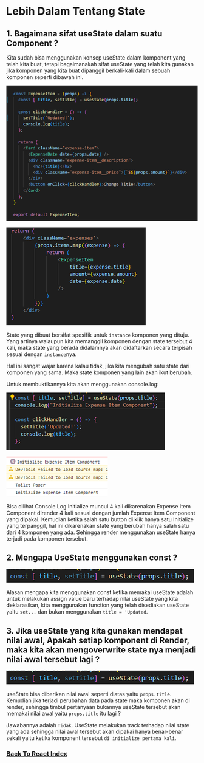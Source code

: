 # Lebih Dalam Tentang State

## 1. Bagaimana sifat useState dalam suatu Component ?

Kita sudah bisa menggunakan konsep useState dalam komponent yang telah kita buat, tetapi bagaimanakah sifat useState yang telah kita gunakan jika komponen yang kita buat dipanggil berkali-kali dalam sebuah komponen seperti dibawah ini.

![Component With State](../../images/component-with-state.png)

![Multiple Component Call With State](../../images/multiple-call-component-with-state.png)

State yang dibuat bersifat spesifik untuk `instance` komponen yang dituju. Yang artinya walaupun kita memanggil komponen dengan state tersebut 4 kali, maka state yang berada didalamnya akan didaftarkan secara terpisah sesuai dengan `instance`nya. 

Hal ini sangat wajar karena kalau tidak, jika kita mengubah satu state dari komponen yang sama. Maka state komponen yang lain akan ikut berubah.

Untuk membuktikannya kita akan menggunakan console.log:

![Put Console Log For Component State](../../images/put-console-log-for-component-state.png)

![State Test Console Log](../../images/state-test-with-console-log.png)

Bisa dilihat Console Log Initialize muncul 4 kali dikarenakan Expense Item Component dirender 4 kali sesuai dengan jumlah Expense Item Component yang dipakai. Kemudian ketika salah satu button di klik hanya satu Initialize yang terpanggil, hal ini dikarenakan state yang berubah hanya salah satu dari 4 komponen yang ada. Sehingga render menggunakan useState hanya terjadi pada komponen tersebut.

## 2. Mengapa UseState menggunakan const ?

![Array Destructuring UseState](../../images/array-destructuring-use-state.png)

Alasan mengapa kita menggunakan const ketika memakai useState adalah untuk melakukan assign value baru terhadap nilai useState yang kita deklarasikan, kita menggunakan function yang telah disediakan useState yaitu `set...` dan bukan menggunakan `title = 'Updated`.

## 3. Jika useState yang kita gunakan mendapat nilai awal, Apakah setiap komponent di Render, maka kita akan mengoverwrite state nya menjadi nilai awal tersebut lagi ?

![Array Destructuring UseState](../../images/array-destructuring-use-state.png)

useState bisa diberikan nilai awal seperti diatas yaitu `props.title`. Kemudian jika terjadi perubahan data pada state maka komponen akan di render, sehingga timbul pertanyaan bukannya useState tersebut akan memakai nilai awal yaitu `props.title` itu lagi ?

Jawabannya adalah `Tidak`. UseState melakukan track terhadap nilai state yang ada sehingga nilai awal tersebut akan dipakai hanya benar-benar sekali yaitu ketika komponent tersebut `di initialize pertama kali`.

### [Back To React Index](../../README.md)
